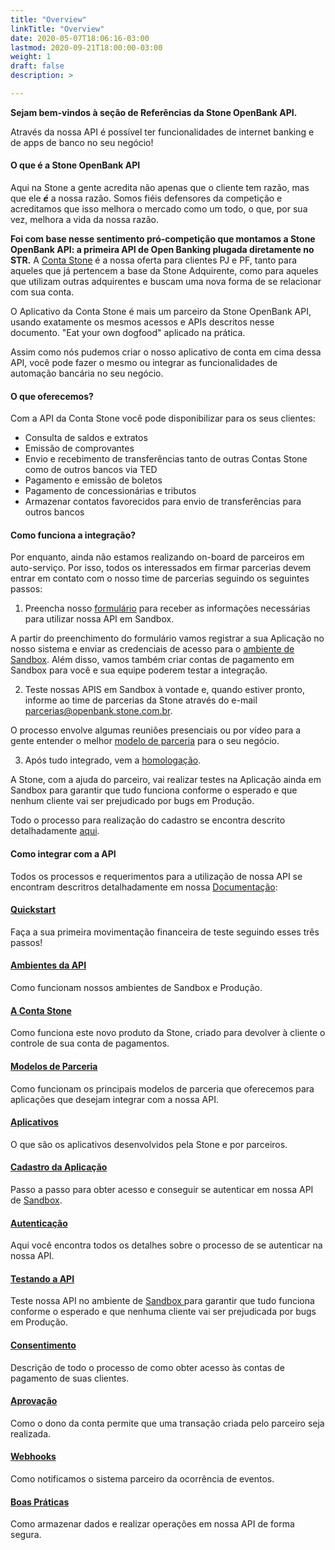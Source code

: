 ```yaml
---
title: "Overview"
linkTitle: "Overview"
date: 2020-05-07T18:06:16-03:00
lastmod: 2020-09-21T18:00:00-03:00
weight: 1
draft: false
description: >

---
```


**Sejam bem-vindos à seção de Referências da Stone OpenBank API.**

Através da nossa API é possível ter funcionalidades de internet banking e de apps de banco no seu negócio!

#### O que é a Stone OpenBank API

Aqui na Stone a gente acredita não apenas que o cliente tem razão, mas que ele **_é_** a nossa razão. Somos fiéis defensores da competição e acreditamos que isso melhora o mercado como um todo, o que, por sua vez, melhora a vida da nossa razão.

**Foi com base nesse sentimento pró-competição que montamos a Stone OpenBank API: a primeira API de Open Banking plugada diretamente no STR.**
A [Conta Stone](/docs/guias/a-conta-stone/) é a nossa oferta para clientes PJ e PF, tanto para aqueles que já pertencem a base da Stone Adquirente, como para aqueles que utilizam outras adquirentes e buscam uma nova forma de se relacionar com sua conta.
  
O Aplicativo da Conta Stone é mais um parceiro da Stone OpenBank API, usando exatamente os mesmos acessos e APIs descritos nesse documento. \"Eat your own dogfood\" aplicado na prática.

Assim como nós pudemos criar o nosso aplicativo de conta em cima dessa API, você pode fazer o mesmo ou integrar as funcionalidades de automação bancária no seu negócio.

#### O que oferecemos?

Com a API da Conta Stone você pode disponibilizar para os seus clientes:

* Consulta de saldos e extratos
* Emissão de comprovantes
* Envio e recebimento de transferências tanto de outras Contas Stone como de outros bancos via TED
* Pagamento e emissão de boletos
* Pagamento de concessionárias e tributos
* Armazenar contatos favorecidos para envio de transferências para outros bancos

#### Como funciona a integração?

Por enquanto, ainda não estamos realizando on-board de parceiros em auto-serviço. Por isso, todos os interessados em firmar parcerias devem entrar em contato com o nosso time de parcerias seguindo os seguintes passos:

1. Preencha nosso [formulário](https://app.pipefy.com/public/form/Qz4ptt_W/?origem_do_lead=Documenta%C3%A7%C3%A3o) para receber as informações necessárias para utilizar nossa API em Sandbox.

A partir do preenchimento do formulário vamos registrar a sua Aplicação no nosso sistema e enviar as credenciais de acesso para o [ambiente de Sandbox](/docs/guias/stone-openbank-api/ambientes-da-api/). Além disso, vamos também criar contas de pagamento em Sandbox para você e sua equipe poderem testar a integração.

2. Teste nossas APIS em Sandbox à vontade e, quando estiver pronto, informe ao time de parcerias da Stone através do e-mail parcerias@openbank.stone.com.br.

O processo envolve algumas reuniões presenciais ou por vídeo para a gente entender o melhor [modelo de parceria](/docs/guias/a-conta-stone/modelos-de-parceria/) para o seu negócio.

3. Após tudo integrado, vem a [homologação](/docs/guias/integracao/testando-a-api/).

A Stone, com a ajuda do parceiro, vai realizar testes na Aplicação ainda em Sandbox para garantir que tudo funciona conforme o esperado e que nenhum cliente vai ser prejudicado por bugs em Produção.

Todo o processo para realização do cadastro se encontra descrito detalhadamente [aqui](/docs/guias/integracao/cadastro-da-aplicacao/).

#### Como integrar com a API

Todos os processos e requerimentos para a utilização de nossa API se encontram descritros detalhadamente em nossa [Documentação](/docs/):

#### [Quickstart](/docs/guias/stone-openbank-api/quickstart/)

Faça a sua primeira movimentação financeira de teste seguindo esses três passos!

#### [Ambientes da API](/docs/guias/stone-openbank-api/ambientes-da-api/)

Como funcionam nossos ambientes de Sandbox e Produção.

#### [A Conta Stone](/docs/guias/a-conta-stone/)

Como funciona este novo produto da Stone, criado para devolver à cliente o controle de sua conta de pagamentos.

#### [Modelos de Parceria](/docs/guias/a-conta-stone/modelos-de-parceria/)

Como funcionam os principais modelos de parceria que oferecemos para aplicações que desejam integrar com a nossa API.

#### [Aplicativos](/docs/guias/a-conta-stone/aplicativos/)

O que são os aplicativos desenvolvidos pela Stone e por parceiros.

#### [Cadastro da Aplicação](/docs/guias/integracao/cadastro-da-aplicacao/)

Passo a passo para obter acesso e conseguir se autenticar em nossa API de [Sandbox](/docs/guias/stone-openbank-api/ambientes-da-api/#ambiente-de-sandbox).

#### [Autenticação](/docs/guias/integracao/autenticacao/)

Aqui você encontra todos os detalhes sobre o processo de se autenticar na nossa API.

#### [Testando a API](/docs/guias/integracao/testando-a-api/)

Teste nossa API no ambiente de [Sandbox ](/docs/guias/stone-openbank-api/ambientes-da-api/#ambiente-de-sandbox) para garantir que tudo funciona conforme o esperado e que nenhuma cliente vai ser prejudicada por bugs em Produção.

#### [Consentimento](/docs/guias/integracao/consentimento/)

Descrição de todo o processo de como obter acesso às contas de pagamento de suas clientes.

#### [Aprovação](/docs/guias/integracao/aprovacao/)

Como o dono da conta permite que uma transação criada pelo parceiro seja realizada.

#### [Webhooks](/docs/guias/integracao/webhooks/)

Como notificamos o sistema parceiro da ocorrência de eventos.

#### [Boas Práticas](/docs/guias/integracao/boas-praticas/)

Como armazenar dados e realizar operações em nossa API de forma segura.
